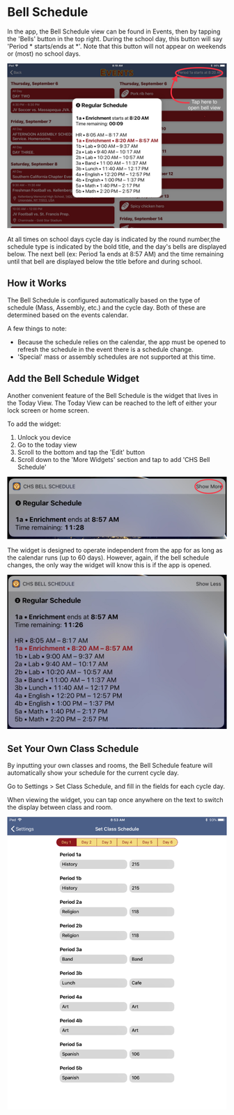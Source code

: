 # Bell Schedule

In the app, the Bell Schedule view can be found in Events, then by tapping the 'Bells' button in the top right. During the school day, this button will say 'Period * starts/ends at *'. Note that this button will not appear on weekends or (most) no school days. 

![](photo.jpeg)

At all times on school days cycle day is indicated by the round number,the schedule type is indicated by the bold title, and the day's bells are displayed below. The next bell (ex: Period 1a ends at 8:57 AM) and the time remaining until that bell are displayed below the title before and during school. 


## How it Works

The Bell Schedule is configured automatically based on the type of schedule (Mass, Assembly, etc.) and the cycle day. Both of these are determined based on the events calendar. 

A few things to note:

* Because the schedule relies on the calendar, the app must be opened to refresh the schedule in the event there is a schedule change. 
* 'Special' mass or assembly schedules are not supported at this time. 


## Add the Bell Schedule Widget

Another convenient feature of the Bell Schedule is the widget that lives in the Today View. The Today View can be reached to the left of either your lock screen or home screen. 

To add the widget:

1. Unlock you device
2. Go to the today view
3. Scroll to the bottom and tap the 'Edit' button
4. Scroll down to the 'More Widgets' section and tap to add 'CHS Bell Schedule'

![The widget has two modes: collapsed and expanded. Tap the 'Show More' or 'Show Less' button to toggle this.](photo-2.jpeg)


The widget is designed to operate independent from the app for as long as the calendar runs (up to 60 days). However, again, if the bell schedule changes, the only way the widget will know this is if the app is opened. 

![](photo-3.jpeg)


## Set Your Own Class Schedule

By inputting your own classes and rooms, the Bell Schedule feature will automatically show your schedule for the current cycle day. 

Go to Settings > Set Class Schedule, and fill in the fields for each cycle day.  

When viewing the widget, you can tap once anywhere on the text to switch the display between class and room.
 
![](photo.png)
